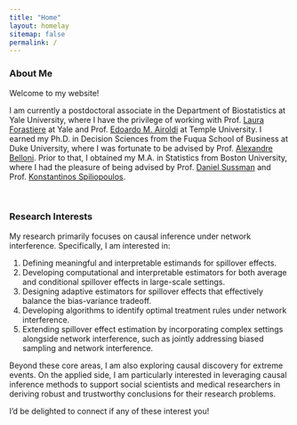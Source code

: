 ```yaml
---
title: "Home"
layout: homelay
sitemap: false
permalink: /
---
```


### About Me

Welcome to my website!

I am currently a postdoctoral associate in the Department of Biostatistics at Yale University, where I have the privilege of working with Prof. [Laura Forastiere](https://ysph.yale.edu/profile/laura-forastiere/) at Yale and Prof. [Edoardo M. Airoldi](https://airoldi.github.io) at Temple University. I earned my Ph.D. in Decision Sciences from the Fuqua School of Business at Duke University, where I was fortunate to be advised by Prof. [Alexandre Belloni](https://www.fuqua.duke.edu/faculty/alexandre-belloni). Prior to that, I obtained my M.A. in Statistics from Boston University, where I had the pleasure of being advised by Prof. [Daniel Sussman](https://www.bu.edu/math/profile/daniel-sussman/) and Prof. [Konstantinos Spiliopoulos](https://math.bu.edu/people/kspiliop/).

<div class="container">
<div class="row">
<center>
<!-- img src="{{ site.url }}{{ site.baseurl }}/images/banner.jpg" width="100%"/><br/> -->
<!-- Examples of Feynman diagrams. <br/> -->
<!-- Feynman R., The theory of positrons. <i>Phys. Rev.</i> (1949) -->
</center>
</div>
</div>
<br/>

### Research Interests

My research primarily focuses on causal inference under network interference. Specifically, I am interested in:
1.	Defining meaningful and interpretable estimands for spillover effects.
2.	Developing computational and interpretable estimators for both average and conditional spillover effects in large-scale settings.
3.	Designing adaptive estimators for spillover effects that effectively balance the bias-variance tradeoff.
4.	Developing algorithms to identify optimal treatment rules under network interference.
5.	Extending spillover effect estimation by incorporating complex settings alongside network interference, such as jointly addressing biased sampling and network interference.

Beyond these core areas, I am also exploring causal discovery for extreme events. On the applied side, I am particularly interested in leveraging causal inference methods to support social scientists and medical researchers in deriving robust and trustworthy conclusions for their research problems.

I’d be delighted to connect if any of these interest you!
